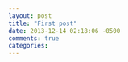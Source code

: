 ```yaml
---
layout: post
title: "First post"
date: 2013-12-14 02:18:06 -0500
comments: true
categories: 
---
```

